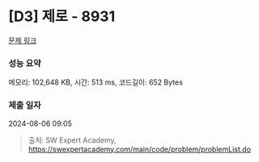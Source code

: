 # [D3] 제로 - 8931 

[문제 링크](https://swexpertacademy.com/main/code/problem/problemDetail.do?contestProbId=AW5jBWLq7jwDFATQ) 

### 성능 요약

메모리: 102,648 KB, 시간: 513 ms, 코드길이: 652 Bytes

### 제출 일자

2024-08-06 09:05



> 출처: SW Expert Academy, https://swexpertacademy.com/main/code/problem/problemList.do